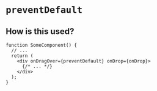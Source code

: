 # `preventDefault`

## How is this used?

```tsx
function SomeComponent() {
  // ...
  return (
    <div onDragOver={preventDefault} onDrop={onDrop}>
      {/* ... */}
    </div>
  );
}
```
